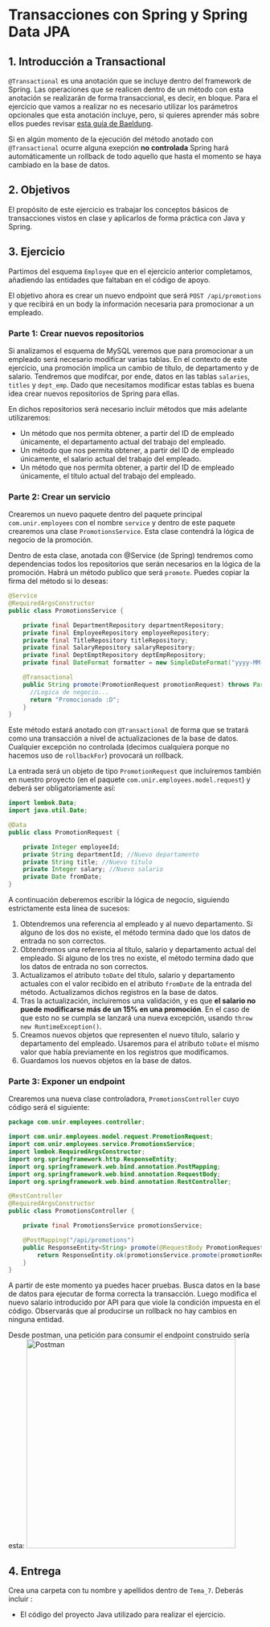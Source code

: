 # Transacciones con Spring y Spring Data JPA

## 1. Introducción a Transactional

``@Transactional`` es una anotación que se incluye dentro del framework de Spring. Las operaciones que se realicen dentro de un método con esta anotación se realizarán de forma transaccional, es decir, en bloque. Para el ejercicio que vamos a realizar no es necesario utilizar los parámetros opcionales que esta anotación incluye, pero, si quieres aprender más sobre ellos puedes revisar [esta guía de Baeldung](https://www.baeldung.com/transaction-configuration-with-jpa-and-spring).

Si en algún momento de la ejecución del método anotado con ``@Transactional`` ocurre alguna exepción **no controlada** Spring hará automáticamente un rollback de todo aquello que hasta el momento se haya cambiado en la base de datos.

## 2. Objetivos

El propósito de este ejercicio es trabajar los conceptos básicos de transacciones vistos en clase y aplicarlos de forma práctica con Java y Spring.


## 3. Ejercicio

Partimos del esquema `Employee` que en el ejercicio anterior completamos, añadiendo las entidades que faltaban en el código de apoyo.

El objetivo ahora es crear un nuevo endpoint que será ``POST /api/promotions`` y que recibirá en un body la información necesaria para promocionar a un empleado.

### Parte 1: Crear nuevos repositorios

Si analizamos el esquema de MySQL veremos que para promocionar a un empleado será necesario modificar varias tablas. En el contexto de este ejercicio, una promoción implica un cambio de título, de departamento y de salario. Tendremos que modifcar, por ende, datos en las tablas ``salaries``, ``titles`` y ``dept_emp``. Dado que necesitamos modificar estas tablas es buena idea crear nuevos repositorios de Spring para ellas.

En dichos repositorios será necesario incluir métodos que más adelante utilizaremos:

  - Un método que nos permita obtener, a partir del ID de empleado únicamente, el departamento actual del trabajo del empleado.
  - Un método que nos permita obtener, a partir del ID de empleado únicamente, el salario actual del trabajo del empleado.
  - Un método que nos permita obtener, a partir del ID de empleado únicamente, el título actual del trabajo del empleado.


### Parte 2: Crear un servicio

Crearemos un nuevo paquete dentro del paquete principal ``com.unir.employees`` con el nombre ``service`` y dentro de este paquete crearemos una clase ``PromotionsService``. Esta clase contendrá la lógica de negocio de la promoción.

Dentro de esta clase, anotada con @Service (de Spring) tendremos como dependencias todos los repositorios que serán necesarios en la lógica de la promoción. Habrá un método publico que será ``promote``. Puedes copiar la firma del método si lo deseas:

```java
@Service
@RequiredArgsConstructor
public class PromotionsService {

    private final DepartmentRepository departmentRepository;
    private final EmployeeRepository employeeRepository;
    private final TitleRepository titleRepository;
    private final SalaryRepository salaryRepository;
    private final DeptEmptRepository deptEmpRepository;
    private final DateFormat formatter = new SimpleDateFormat("yyyy-MM-dd");

    @Transactional
    public String promote(PromotionRequest promotionRequest) throws ParseException {
      //Logica de negocio...
      return "Promocionado :D";
    }
}
```

Este método estará anotado con ``@Transactional`` de forma que se tratará como una transacción a nivel de actualizaciones de la base de datos. Cualquier excepción no controlada (decimos cualquiera porque no hacemos uso de ``rollbackFor``) provocará un rollback.

La entrada será un objeto de tipo ``PromotionRequest`` que incluiremos también en nuestro proyecto (en el paquete ``com.unir.employees.model.request``) y deberá ser obligatoriamente así:

```java
import lombok.Data;
import java.util.Date;

@Data
public class PromotionRequest {

    private Integer employeeId;
    private String departmentId; //Nuevo departamento
    private String title; //Nuevo titulo
    private Integer salary; //Nuevo salario
    private Date fromDate;
}
```

A continuación deberemos escribir la lógica de negocio, siguiendo estrictamente esta línea de sucesos:

  1. Obtendremos una referencia al empleado y al nuevo departamento. Si alguno de los dos no existe, el método termina dado que los datos de entrada no son correctos.
  2. Obtendremos una referencia al título, salario y departamento actual del empleado. Si alguno de los tres no existe, el método termina dado que los datos de entrada no son correctos.
  3. Actualizamos el atributo ``toDate`` del título, salario y departamento actuales con el valor recibido en el atributo ``fromDate`` de la entrada del método. Actualizamos dichos registros en la base de datos.
  4. Tras la actualización, incluiremos una validación, y es que **el salario no puede modificarse más de un 15% en una promoción**. En el caso de que esto no se cumpla se lanzará una nueva excepción, usando ``throw new RuntimeException()``.
  5. Creamos nuevos objetos que representen el nuevo título, salario y departamento del empleado. Usaremos para el atributo ``toDate`` el mismo valor que había previamente en los registros que modificamos.
  6. Guardamos los nuevos objetos en la base de datos.

### Parte 3: Exponer un endpoint

Crearemos una nueva clase controladora, ``PromotionsController`` cuyo código será el siguiente:

```java
package com.unir.employees.controller;

import com.unir.employees.model.request.PromotionRequest;
import com.unir.employees.service.PromotionsService;
import lombok.RequiredArgsConstructor;
import org.springframework.http.ResponseEntity;
import org.springframework.web.bind.annotation.PostMapping;
import org.springframework.web.bind.annotation.RequestBody;
import org.springframework.web.bind.annotation.RestController;

@RestController
@RequiredArgsConstructor
public class PromotionsController {

    private final PromotionsService promotionsService;

    @PostMapping("/api/promotions")
    public ResponseEntity<String> promote(@RequestBody PromotionRequest promotionRequest) {
        return ResponseEntity.ok(promotionsService.promote(promotionRequest));
    }
}

```

A partir de este momento ya puedes hacer pruebas. Busca datos en la base de datos para ejecutar de forma correcta la transacción. Luego modifica el nuevo salario introducido por API para que viole la condición impuesta en el código. Observarás que al producirse un rollback no hay cambios en ninguna entidad.

Desde postman, una petición para consumir el endpoint construido sería esta:
<img width="416" alt="Postman" src="https://github.com/UnirCs/BBDD-PER8263-2324/assets/115072043/e3477489-3288-4425-b989-76f423e2160e">

## 4. Entrega

Crea una carpeta con tu nombre y apellidos dentro de ``Tema_7``. Deberás incluir :

- El código del proyecto Java utilizado para realizar el ejercicio.
